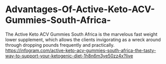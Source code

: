 # Advantages-Of-Active-Keto-ACV-Gummies-South-Africa-
The Active Keto ACV Gummies South Africa is the marvelous fast weight lower supplement, which allows the clients invigorating as a wreck around through dropping pounds frequently and practically. https://infogram.com/active-keto-acv-gummies-south-africa-the-tasty-way-to-support-your-ketogenic-diet-1h8n6m3ye50zz4x?live
